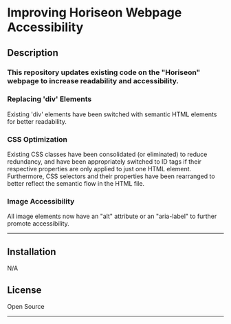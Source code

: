 # Improving Horiseon Webpage Accessibility

## Description

### **This repository updates existing code on the "Horiseon" webpage to increase readability and accessibility.**

### Replacing 'div' Elements
Existing 'div' elements have been switched with semantic HTML elements for better readability.
### CSS Optimization
Existing CSS classes have been consolidated (or eliminated) to reduce redundancy, and have been appropriately switched to ID tags if their respective properties are only applied to just one HTML element. Furthermore, CSS selectors and their properties have been rearranged to better reflect the semantic flow in the HTML file.
### Image Accessibility
All image elements now have an "alt" attribute or an "aria-label" to further promote accessibility.

---

## Installation

N/A

## License

Open Source

---
